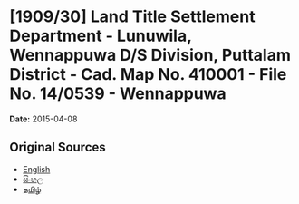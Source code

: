 # [1909/30] Land Title Settlement Department - Lunuwila, Wennappuwa D/S Division, Puttalam District - Cad. Map No. 410001 - File No. 14/0539 - Wennappuwa

**Date:** 2015-04-08

## Original Sources

- [English](https://documents.gov.lk/view/extra-gazettes/2015/4/1909-30_E.pdf)
- [සිංහල](https://documents.gov.lk/view/extra-gazettes/2015/4/1909-30_S.pdf)
- [தமிழ்](https://documents.gov.lk/view/extra-gazettes/2015/4/1909-30_T.pdf)
